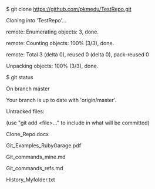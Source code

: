 \$ git clone https://github.com/pkmedu/TestRepo.git

Cloning into 'TestRepo'...

remote: Enumerating objects: 3, done.

remote: Counting objects: 100% (3/3), done.

remote: Total 3 (delta 0), reused 0 (delta 0), pack-reused 0

Unpacking objects: 100% (3/3), done.

\$ git status

On branch master

Your branch is up to date with 'origin/master'.

Untracked files:

(use "git add \<file\>..." to include in what will be committed)

Clone_Repo.docx

Git_Examples_RubyGarage.pdf

Git_commands_mine.md

Git_commands_refs.md

History_Myfolder.txt
